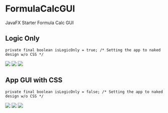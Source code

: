 # FormulaCalcGUI

JavaFX Starter Formula Calc GUI


## Logic Only
```
private final boolean isLogicOnly = true; /* Setting the app to naked design w/o CSS */
```
![](https://github.com/melvincabatuan/FormulaCalcGUI/blob/master/Logic1.JPG)
![](https://github.com/melvincabatuan/FormulaCalcGUI/blob/master/Logic2.JPG)
![](https://github.com/melvincabatuan/FormulaCalcGUI/blob/master/Logic3.JPG)


## App GUI with CSS
```
private final boolean isLogicOnly = false; /* Setting the app to naked design w/o CSS */
```
![](https://github.com/melvincabatuan/FormulaCalcGUI/blob/master/GUI1.png)
![](https://github.com/melvincabatuan/FormulaCalcGUI/blob/master/GUI2.png)
![](https://github.com/melvincabatuan/FormulaCalcGUI/blob/master/GUI3.png)
